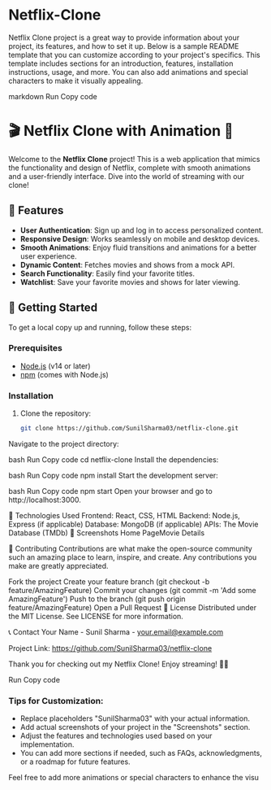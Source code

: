 # Netflix-Clone

Netflix Clone project is a great way to provide information about your project, its features, and how to set it up. Below is a sample README template that you can customize according to your project's specifics. This template includes sections for an introduction, features, installation instructions, usage, and more. You can also add animations and special characters to make it visually appealing.

markdown
Run
Copy code
# 🎬 Netflix Clone with Animation 🎉

Welcome to the **Netflix Clone** project! This is a web application that mimics the functionality and design of Netflix, complete with smooth animations and a user-friendly interface. Dive into the world of streaming with our clone!

## 🌟 Features

- **User  Authentication**: Sign up and log in to access personalized content.
- **Responsive Design**: Works seamlessly on mobile and desktop devices.
- **Smooth Animations**: Enjoy fluid transitions and animations for a better user experience.
- **Dynamic Content**: Fetches movies and shows from a mock API.
- **Search Functionality**: Easily find your favorite titles.
- **Watchlist**: Save your favorite movies and shows for later viewing.

## 🚀 Getting Started

To get a local copy up and running, follow these steps:

### Prerequisites

- [Node.js](https://nodejs.org/) (v14 or later)
- [npm](https://www.npmjs.com/) (comes with Node.js)

### Installation

1. Clone the repository:
   ```bash
   git clone https://github.com/SunilSharma03/netflix-clone.git
Navigate to the project directory:

bash
Run
Copy code
cd netflix-clone
Install the dependencies:

bash
Run
Copy code
npm install
Start the development server:

bash
Run
Copy code
npm start
Open your browser and go to http://localhost:3000.

🎨 Technologies Used
Frontend: React, CSS, HTML
Backend: Node.js, Express (if applicable)
Database: MongoDB (if applicable)
APIs: The Movie Database (TMDb)
📸 Screenshots
Home PageMovie Details

🤝 Contributing
Contributions are what make the open-source community such an amazing place to learn, inspire, and create. Any contributions you make are greatly appreciated.

Fork the project
Create your feature branch (git checkout -b feature/AmazingFeature)
Commit your changes (git commit -m 'Add some AmazingFeature')
Push to the branch (git push origin feature/AmazingFeature)
Open a Pull Request
📄 License
Distributed under the MIT License. See LICENSE for more information.

📞 Contact
Your Name - Sunil Sharma - your.email@example.com

Project Link: https://github.com/SunilSharma03/netflix-clone

Thank you for checking out my Netflix Clone! Enjoy streaming! 🍿✨

Run
Copy code

### Tips for Customization:
- Replace placeholders  "SunilSharma03" with your actual information.
- Add actual screenshots of your project in the "Screenshots" section.
- Adjust the features and technologies used based on your implementation.
- You can add more sections if needed, such as FAQs, acknowledgments, or a roadmap for future features.

Feel free to add more animations or special characters to enhance the visu
